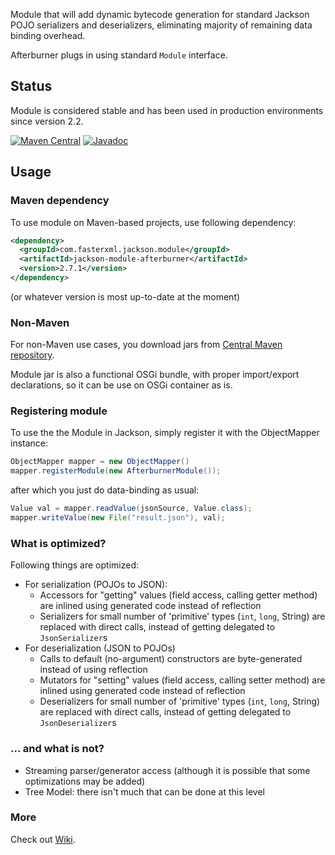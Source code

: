 Module that will add dynamic bytecode generation for standard Jackson POJO serializers and deserializers, eliminating majority of remaining data binding overhead.

Afterburner plugs in using standard `Module` interface.

## Status

Module is considered stable and has been used in production environments since version 2.2.

[![Maven Central](https://maven-badges.herokuapp.com/maven-central/com.fasterxml.jackson.module/jackson-module-afterburner/badge.svg)](https://maven-badges.herokuapp.com/maven-central/com.fasterxml.jackson.module/jackson-module-afterburner/)
[![Javadoc](https://javadoc-emblem.rhcloud.com/doc/com.fasterxml.jackson.module/jackson-module-afterburner/badge.svg)](http://www.javadoc.io/doc/com.fasterxml.jackson.module/jackson-module-afterburner)

## Usage

### Maven dependency

To use module on Maven-based projects, use following dependency:

```xml
<dependency>
  <groupId>com.fasterxml.jackson.module</groupId>
  <artifactId>jackson-module-afterburner</artifactId>
  <version>2.7.1</version>
</dependency>
```

(or whatever version is most up-to-date at the moment)

### Non-Maven

For non-Maven use cases, you download jars from [Central Maven repository](http://repo1.maven.org/maven2/com/fasterxml/jackson/module/jackson-module-afterburner/).

Module jar is also a functional OSGi bundle, with proper import/export declarations, so it can be use on OSGi container as is.

### Registering module

To use the the Module in Jackson, simply register it with the ObjectMapper instance:

```java
ObjectMapper mapper = new ObjectMapper()
mapper.registerModule(new AfterburnerModule());
```

after which you just do data-binding as usual:

```java
Value val = mapper.readValue(jsonSource, Value.class);
mapper.writeValue(new File("result.json"), val);
```

### What is optimized?

Following things are optimized:

* For serialization (POJOs to JSON):
    * Accessors for "getting" values (field access, calling getter method) are inlined using generated code instead of reflection
    * Serializers for small number of 'primitive' types (`int`, `long`, String) are replaced with direct calls, instead of getting delegated to `JsonSerializer`s
* For deserialization (JSON to POJOs)
    * Calls to default (no-argument) constructors are byte-generated instead of using reflection
    * Mutators for "setting" values (field access, calling setter method) are inlined using generated code instead of reflection
    * Deserializers for small number of 'primitive' types (`int`, `long`, String) are replaced with direct calls, instead of getting delegated to `JsonDeserializer`s

### ... and what is not?

* Streaming parser/generator access (although it is possible that some optimizations may be added)
* Tree Model: there isn't much that can be done at this level

### More

Check out [Wiki](../../../wiki).
